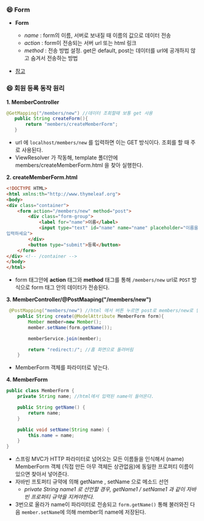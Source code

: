 ### :smile: Form
- **Form**
  - *name* : form의 이름, 서버로 보내질 때 이름의 값으로 데이터 전송
  - *action* : form이 전송되는 서버 url 또는 html 링크
  - *method* : 전송 방법 설정. get은 default, post는 데이터를 url에 공개하지 않고 숨겨서 전송하는 방법

- [참고](https://velog.io/@choiiis/HTMLCSS-form-%ED%83%9C%EA%B7%B8-%EC%A0%95%EB%A6%AC)

### :smile: 회원 등록 동작 원리

**1. MemberController**
```java
@GetMapping("/members/new") //데이터 조회할때 보통 get 사용
   public String createForm(){
       return "members/createMemberForm";
   }
```

- url 에 `localhost/members/new` 를 입력하면 이는 GET 방식이다. 조회를 할 때 주로 사용된다.
- ViewResolver 가 작동해, template 폴더안에 members/createMemberForm.html 을 찾아 실행한다.

**2. createMemberForm.html**
```html
<!DOCTYPE HTML>
<html xmlns:th="http://www.thymeleaf.org">
<body>
<div class="container">
    <form action="/members/new" method="post">
        <div class="form-group">
            <label for="name">이름</label>
            <input type="text" id="name" name="name" placeholder="이름을
입력하세요">
        </div>
        <button type="submit">등록</button>
    </form>
</div> <!-- /container -->
</body>
</html>
```

- form 태그안에 **action** 태그와 **method** 태그를 통해 `/members/new` url로 `POST` 방식으로 form 태그 안의 데이터가 전송된다.

**3. MemberController/@PostMaaping("/members/new")**
```java
 @PostMapping("members/new") //html 에서 버튼 누르면 post로 members/new로 넘어옴. 데이터를 등록할때 보통 post 사용
    public String create(@ModelAttribute MemberForm form){
        Member member=new Member();
        member.setName(form.getName());

        memberService.join(member);

        return "redirect:/"; //홈 화면으로 돌려버림
    }
 ```
 
 - MemberForm 객체를 파라미터로 넣는다.
 
**4. MemberForm**
```java
public class MemberForm {
    private String name; //html에서 입력된 name이 들어온다.

    public String getName() {
        return name;
    }

    public void setName(String name) {
        this.name = name;
    }
}
```

- 스프링 MVC가 HTTP 파라미터로 넘어오는 모든 이름들을 인식해서 (name) MemberForm 객체 (직접 만든 아무 객체든 상관없음)에 동일한 프로퍼티 이름이 있으면 찾아서 넣어준다.
- 자바빈 프토퍼티 규약에 의해 getName , setName 으로 메소드 선언
  - *private String name1 로 선언할 경우, getName1 / setName1 과 같이 자바빈 프로퍼티 규약을 지켜야한다.*
- 3번으로 올라가 name이 파라미터로 전송되고 `form.getName()` 통해 불러와진 다음 `member.setName`에 의해 member의 name에 저장된다.
